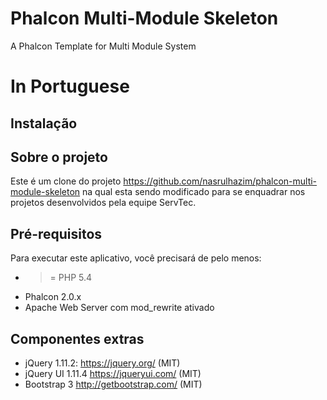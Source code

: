Phalcon Multi-Module Skeleton
=============================
A Phalcon Template for Multi Module System

# In Portuguese

## Instalação

Sobre o projeto
---------------
Este é um clone do projeto https://github.com/nasrulhazim/phalcon-multi-module-skeleton na qual esta sendo modificado para se enquadrar nos projetos desenvolvidos pela equipe ServTec.

Pré-requisitos
--------------
Para executar este aplicativo, você precisará de pelo menos:
* >= PHP 5.4
* Phalcon 2.0.x
* Apache Web Server com mod_rewrite ativado

Componentes extras
------------------
* jQuery 1.11.2: https://jquery.org/ (MIT)
* jQuery UI 1.11.4 https://jqueryui.com/ (MIT)
* Bootstrap 3 http://getbootstrap.com/ (MIT)